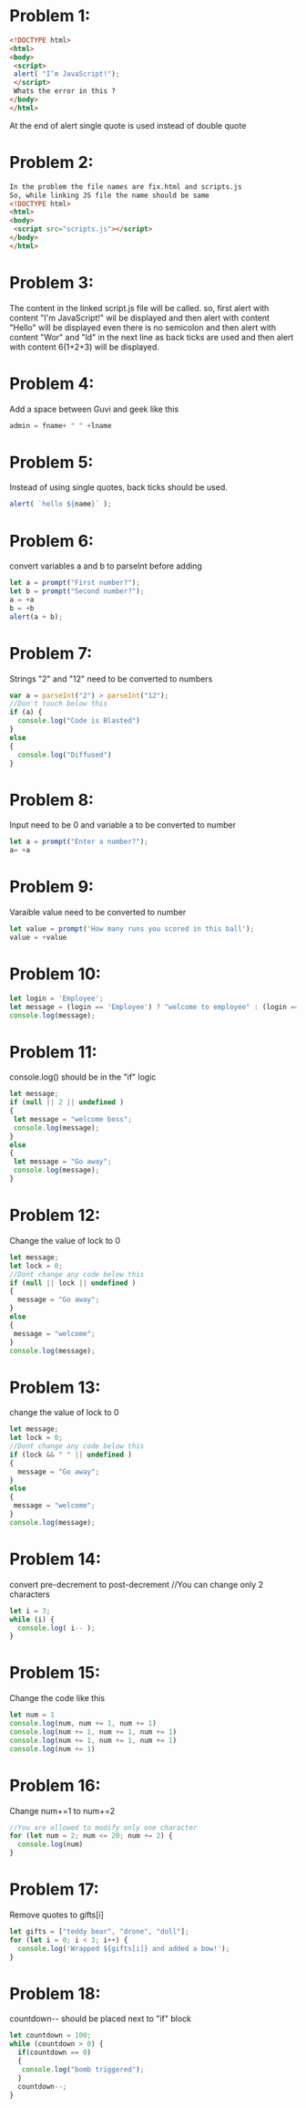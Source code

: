 # Problem 1:
```html
<!DOCTYPE html>
<html>
<body>
 <script>
 alert( "I’m JavaScript!");
 </script>
 Whats the error in this ?
</body>
</html>
```
At the end of alert single quote is used instead of double quote



# Problem 2:
```html
In the problem the file names are fix.html and scripts.js
So, while linking JS file the name should be same
<!DOCTYPE html>
<html>
<body>
 <script src="scripts.js"></script>
</body>
</html>
```


# Problem 3: 
The content in the linked script.js file will be called. so, first
alert with content "I'm JavaScript!" wil be displayed and then
alert with content "Hello" will be displayed even there is no semicolon 
and then alert with content "Wor" and "ld" in the next line as back ticks are used and then 
alert with content 6(1+2+3) will be displayed.



# Problem 4:
Add a space between Guvi and geek like this
```javascript
admin = fname+ " " +lname
```



# Problem 5: 
Instead of using single quotes, back ticks should be used.
```javascript
alert( `hello ${name}` );
```



# Problem 6:
convert variables a and b to parseInt before adding
```javascript
let a = prompt("First number?");
let b = prompt("Second number?");
a = +a
b = +b
alert(a + b);
```



# Problem 7:
Strings "2" and "12" need to be converted to numbers
```javascript
var a = parseInt("2") > parseInt("12");
//Don't touch below this
if (a) {
  console.log("Code is Blasted")
}
else
{
  console.log("Diffused") 
}
```



# Problem 8:
Input need to be 0 and variable a to be converted to number
```javascript
let a = prompt("Enter a number?");
a= +a
```



# Problem 9:
Varaible value need to be converted to number
```javascript
let value = prompt('How many runs you scored in this ball');
value = +value
```



# Problem 10:
```javascript
let login = 'Employee';
let message = (login == 'Employee') ? "welcome to employee" : (login == 'Director') ? 'Greetings' : (login == '') ? 'No login' : '';
console.log(message);
```



# Problem 11:
console.log() should be in the "if" logic
```javascript
let message;
if (null || 2 || undefined )
{
 let message = "welcome boss";
 console.log(message);
}
else
{
 let message = "Go away";
 console.log(message);
}
```



# Problem 12:
Change the value of lock to 0
```javascript
let message;
let lock = 0;
//Dont change any code below this 
if (null || lock || undefined )
{
  message = "Go away";
}
else
{
 message = "welcome";
}
console.log(message);
```



# Problem 13:
change the value of lock to 0
```javascript
let message;
let lock = 0;
//Dont change any code below this
if (lock && " " || undefined )
{
  message = "Go away";
}
else
{
 message = "welcome";
}
console.log(message);
```



# Problem 14:
convert pre-decrement to post-decrement
//You can change only 2 characters
```javascript
let i = 3;
while (i) {
  console.log( i-- );
}
```



# Problem 15:
Change the code like this
```javascript
let num = 1
console.log(num, num += 1, num += 1)
console.log(num += 1, num += 1, num += 1)
console.log(num += 1, num += 1, num += 1)
console.log(num += 1)
```




# Problem 16:
Change num+=1 to num+=2
```javascript
//You are allowed to modify only one character 
for (let num = 2; num <= 20; num += 2) {
  console.log(num)
}
```



# Problem 17:
Remove quotes to gifts[i]
```javascript
let gifts = ["teddy bear", "drone", "doll"];
for (let i = 0; i < 3; i++) {
  console.log('Wrapped ${gifts[i]} and added a bow!');
}
```



# Problem 18:
countdown-- should be placed next to "if" block
```javascript
let countdown = 100;
while (countdown > 0) {
  if(countdown == 0)
  {
   console.log("bomb triggered");
  }
  countdown--;
}
```
